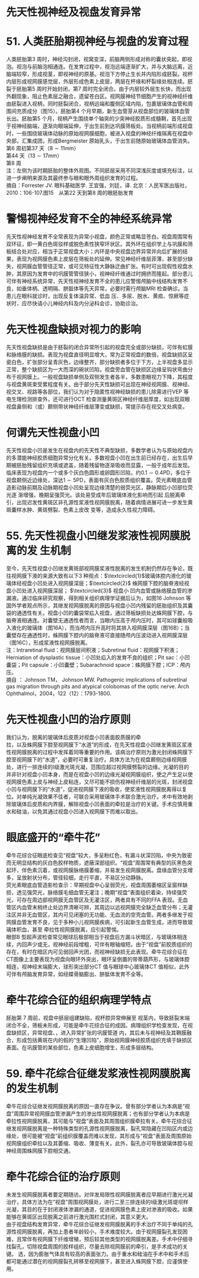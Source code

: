 # 先天性视神经及视盘发育异常  
# 51. 人类胚胎期视神经与视盘的发育过程  
人类胚胎第3 周时，神经沟封闭，视窝变深，前脑两侧形成对称的囊状突起，即视泡。视泡与前脑泡相通连。在发育过程中，视泡远端逐渐扩大，并与大脑远离，近脑端较窄，形成视茎，即视神经的原基。视泡下方停止生长并内陷形成胚裂。视杯内层形成视网膜感觉层，外层形成色素上皮层，两层在杯缘和杯裂缘处相连续。胚裂于胚胎第5 周时开始封闭，第7 周时完全闭合。由于内层较外层生长快，而出现外翻现象，阻止色素层之融合，遗留苍白区。视网膜神经节细胞产生的视神经纤维由胚裂进入视柄，同时胚裂闭合，视柄远端和腹侧区域内陷，包裹玻璃体血管和周围间充质成分（图15）。胚胎第4 个月早期，新生血管芽从视盘部位的玻璃体血管长出。胚胎第5 个月，视柄产生围绕单个轴突的少突神经胶质形成髓鞘，首先出现于视神经脑端，逐渐向眼端延伸，于出生前到达巩膜筛板处。当视柄前端形成视盘时，一些围绕玻璃体动脉的原始视网膜细胞，被进入视盘的神经纤维隔离在视盘中央部，汇集成团，形成Bergmeister 原始乳头，于出生前随原始玻璃体血管消失。  
第6 周初第37 天（$8\sim11\mathrm{{mm}}$）  
第44 天（$13\sim17\mathrm{mm}$）  
第8 周  
注：左侧为该时期胚胎的整体外观图。不同胚层采用不同深浅灰度或填充标注，以进一步阐明来源及其最终参与眼和眼外周组织发育的过程。  
摘自：Forrester JV. 眼科基础医学. 王宜强，刘廷，译. 北京：人民军医出版社，2010：106-107.图15　从第22 天到第8 周的眼胚胎发育  
#  警惕视神经发育不全的神经系统异常  
先天性视神经发育不全常表现为异常小视盘，颜色正常或略显苍白。视盘周围常有双环征，即一黄白色斑驳样或脱色素性狭窄环状区。其外环在组织学上与巩膜和筛板结合处对应，相当于正常视盘大小；内环是中央视盘边界异常并向后扩展的结果，表现为视网膜色素上皮层在筛板处的延伸。常见神经纤维层菲薄，甚至部分缺失，视网膜血管管径正常，或可见特征性大静脉迂曲扩张。有时可出现假性视盘水肿，其原因为发育中的巩膜管管径狭小，视神经纤维通过时拥挤而隆起。部分患儿可伴有神经系统异常，先天性视神经发育不全的患儿应警惕颅脑中线结构发育不 良，如垂体柄、透明隔、胼胝体等先天异常，必要时需行颅脑MRI  检查确诊。当患儿在眼科就诊时，出现反复体温异常、低血 压、多尿、脱水、黄疸、惊厥等症状时，应尽快请小儿神经内科及内分泌科会诊，协助诊治。  
#  先天性视盘缺损对视力的影响  
先天性视盘缺损是由于胚裂的闭合异常所引起的视盘完全或部分缺损，可伴有虹膜和脉络膜的缺损。表现为视盘直径明显增大，常为正常视盘的数倍，视盘缺损区呈瓷白色，扩张部分呈青灰色，边缘整齐，部分缺损者多位于下方，上半视盘多显示正常，整个缺损区为一大而深的碗状凹陷，视盘旁血管在缺损区边缘呈钩状弯曲分布于视网膜上。一般视盘缺损单侧及双侧发生者各半，多数患眼视力下降，其程度与视盘黄斑束受累程度有关。由于部分先天性缺损可出现在神经视网膜、视神经、视交叉、视路等各部位，我们认为对于隐匿性视神经缺损的患儿除需进行VEP 等电生理检测排查外，还可进行OCT 检查测量黄斑区神经纤维层厚度，如出现双眼视盘鼻侧和（或）颞侧带状神经纤维层薄变或缺损，常提示存在视交叉处病变。  
#  何谓先天性视盘小凹  
先天性视盘小凹是发生在视盘内的先天性不典型缺损，多数学者认为与原始视盘内的多潜能神经胶质细胞异常分化有关。多数视盘小凹在出生前已经存在，出生后早期被胚胎残留组织充填或遮盖，随着残留物逐渐吸收而显露，一般于成年后发现。临床表现为视盘内一个或多个灰白色圆形或卵圆形凹陷，约$0.1\sim0.4\mathrm{PD}$，多位于视盘颞侧近边缘处，深达$1\sim5\mathrm{PD}$，表面有灰白色胶质组织覆盖。荧光素眼底血管造影动脉前期及动脉期视盘小凹处呈现边缘清楚的弱荧光区，静脉期后小凹部位荧光逐 渐增强，晚期呈强荧光。该处易受成年后玻璃体液化影响而引起 后脱离牵引，出现迟发性黄斑区非孔源性浆液性视网膜脱离，随着病情进展可进一步发生黄斑囊样水肿、黄斑劈裂、色素上皮改 变等，造成永久性视力障碍。  
# 55.  先天性视盘小凹继发浆液性视网膜脱离的发 生机制  
至今，先天性视盘小凹继发黄斑部视网膜浆液性脱离的发生机制仍然存在争论，既往视网膜下液的来源大致有以下3 种观点：$\textcircled{1}$玻璃体腔内液化的玻璃体经视盘小凹处进入视网膜深层；$\textcircled{2}$ 蛛网膜下腔的脑脊液经视盘小凹处进入视网膜深层； $\textcircled{3}$ 视盘小 凹内血管或脉络膜血管的渗漏液。通过临床研究观察，得到相关组织病理学证据后认为，如图16 Johnson 等国外学者观点所示，其继发视网膜脱离的原因与视盘小凹内残留的胚胎组织及其囊袋的通透性有关。视盘小凹的囊袋常疝入视盘，通过筛板缺损处达蛛网膜下腔，与脑脊液相通连。对囊壁无通透性者而言，当眼内压高于颅内压时，其可如球囊般吸入液化的玻璃体（图16A），而当颅内压升高时将其排入视网膜深层（图16B）；当囊壁存在通透性时，蛛网膜下腔内的脑脊液可直接随颅内压波动进入视网膜深层（图16C），形成浆液性视网膜脱离。  
注：Intraretinal fluid：视网膜层间积液；Subretinal fluid：视网膜下积液；Herniation of dysplastic  tissue：小凹处疝入的发育不良的组织；Pit sac：小凹囊袋；Pit capsule：小凹囊壁；Subarachnoid space：蛛网膜下腔；ICP：颅内压。  
摘自 ： Johnson TM， Johnson MW. Pathogenic implications of subretinal gas migration through pits and atypical  colobomas of the optic nerve. Arch Ophthalmol，2004，122（12）：1793-1800.  
#  先天性视盘小凹的治疗原则  
我们认为，脱离的玻璃体后皮质对视盘小凹表面胶质膜的牵  
拉，以及蛛网膜下腔至视网膜下“水道”的形成，在先天性视盘小凹继发黄斑区浆液性视网膜脱离的过程中发挥着同等重要的作用。该病治疗原则为激光封闭蛛网膜下腔至视网膜下的“水道”，必要时可重复治疗。具体方法为在视盘颞侧边缘视网膜处，进行一排连续的Ⅰ级激光斑光凝，范围应超过视网膜劈裂的边缘。光凝的目的并非针对视盘小凹本身，而是在视盘小凹的边缘光凝视网膜组织，使之产生足以使视网膜色素上皮与神经上皮粘连，又尽可能不损伤视神经纤维层的光斑，封闭视盘小凹与视网膜下的“水道”，促进视网膜下液的吸收，使浆液性视网膜脱离得以复位。对单纯光凝效果不佳者，可联合采用玻璃体手术联合激光治疗。术中有效地剥除玻璃体后皮质和内界膜，解除视盘小凹表面的牵拉是治疗的关键。手术应慎用重水和硅油，以免其通过视盘小凹进入视网膜下而难以取出。  
#  眼底盛开的“牵牛花”  
牵牛花综合征眼底检查见“视盘”较大，多呈粉红色，有漏斗状深凹陷，中央为致密而无明显结构的灰白色胶样物质，遮蔽深部组织。“视盘”周围常有典型的灰黑色突起环，伴色素沉着，或视网膜脉络膜萎缩，并易发生视网膜脱离。盘缘血管分支增多，呈放射状分布，管径较细，走行平直，不易区分动静脉。  
荧光素眼底血管造影检查示：早期视盘中心呈弱荧光，视盘周围萎缩区呈窗样缺损，透见强荧光，脉络膜毛细血管无灌注；晚期“视盘”表面组织着染，持续强荧光，可存在周边部视网膜无血管区及无灌注区，两者具有不同的FFA 表现。无血管区内血管末梢终止处边界清晰可辨，其周边以远视网膜完全缺乏血管分布；无灌注区并非无血管区，其内可见闭塞的无功能、无血流的空壳血管。两者多继发于视网膜血管发育不良，见于多种小儿视网膜疾病，可引起新生血管生成，进而导致玻璃体积血，甚至 牵拉性视网膜脱离，应引起警惕。  
眼部B 型超声波检查常见眼球后极部相当于视盘后方漏斗状暗区，与玻璃体相连续，内回声少或无，视神经前段增粗，可伴有眼轴缩短。由于“视盘”前胶质组织的存在，有时在暗区内可见弱回声光团，而视神经缺损无此表现。牵牛花综合征在CT图像上主要表现为视盘向眼环外突出，眼环呈倒置的带蒂葫芦形，与玻璃体腔相连，视神经末端膨大，球形突出部分CT 值与眼球中心玻璃体CT 值相似，此外可伴有颅脑发育异常，如经蝶骨脑膨出、胼胝体发育不全等。  
#  牵牛花综合征的组织病理学特点  
胚胎第 7  周前，视盘中胚层组建缺陷，视杯腔异常伸展至 视茎内，导致胚裂末端闭合不全，筛板未形成，可能是牵牛花综合征的成因。病理组织学检查发现，在视盘缺损区，异常视盘、，进入异常扩张的巩膜管道 内，其后未与视神经及其鞘膜融合，形成包括黄斑在内的假的“生理凹陷”，原始视网膜神经胶质组织充填于缺损区表面。在巩膜管的某些部位，色素上皮细胞增生，形成多层结构。  
# 59. 牵牛花综合征继发浆液性视网膜脱离的发生机制  
牵牛花综合征继发视网膜脱离的原因一直存在争议。曾有部分学者认为本病是“视盘”周围异常视网膜血管渗漏产生的渗出性视网膜脱离；也有部分学者认为本病是牵拉性视网膜脱离，其可能与“视盘”表面及其周围组织膜牵拉有关。牵牛花综合征继发视网膜脱离是一种特殊类型的孔源性视网膜脱离，裂孔常隐藏在凹陷区内或边缘处，很可能被“视盘”前组织膜覆盖而难以发现，其形成与“视盘”表面及周围原始视网膜组织牵拉以及其萎缩、吸收、薄变有关。此外，裂孔亦可导致玻璃体腔与视神经周围蛛网膜下腔相交通。  
#  牵牛花综合征的治疗原则  
未发生视网膜脱离者要定期随访。对伴发局限性视网膜脱离者应早期进行激光光凝治疗，具体方法为在“视盘”周围视网膜处，进行二至三排连续的Ⅰ级激光斑堤坝样光凝，其目的在于封闭液体渗漏的通道，促进视网膜色素上皮对渗液的吸收。如果能够在黄斑区出现脱离之前进行激光围栏式封闭，其意义更大。  
由于视盘结构发育异常，牵牛花综合征继发视网膜脱离的手术治疗不同于单纯的孔源性视网膜脱离，再加上患者年龄较小，手术难度较大。由于视网膜裂孔发现困难，且常伴有视网膜下纤维增殖，预后较其他类型的视网膜脱离差。手术中仔细寻找裂孔，切除视盘周围的胶样组织，尽量去除视网膜前的牵引，是手术成功的关键。 选，因为膨胀气体具有较高的表面张力。由于重水和硅油在手术中和手术后都可能通过潜在的视网膜裂孔转移至视网膜下，甚至进入蛛网膜下腔，应谨慎使用。  
